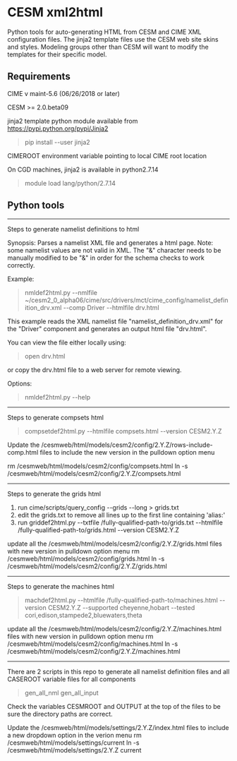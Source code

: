# CESM xml2html

Python tools for auto-generating HTML from CESM and CIME XML configuration files.
The jinja2 template files use the CESM web site skins and styles. Modeling groups
other than CESM will want to modify the templates for their specific model.

## Requirements
  
  CIME v maint-5.6 (06/26/2018 or later)
  
  CESM >= 2.0.beta09
  
  jinja2 template python module available from https://pypi.python.org/pypi/Jinja2
  
  >pip install --user jinja2

  CIMEROOT environment variable pointing to local CIME root location

  On CGD machines, jinja2 is available in python2.7.14

  >module load lang/python/2.7.14

## Python tools

***************************************************
Steps to generate namelist definitions to html

Synopsis:
  Parses a namelist XML file and generates a html page. Note: some namelist
  values are not valid in XML. The "&" character needs to be manually modified
  to be "&amp;" in order for the schema checks to work correctly. 

Example:
  >nmldef2html.py 
    --nmlfile ~/cesm2_0_alpha06/cime/src/drivers/mct/cime_config/namelist_definition_drv.xml 
    --comp Driver 
    --htmlfile drv.html

  This example reads the XML namelist file "namelist_definition_drv.xml" for the
  "Driver" component and generates an output html file "drv.html".

  You can view the file either locally using:
  >open drv.html
  
  or copy the drv.html file to a web server for remote viewing.
  
Options:
  >nmldef2html.py --help

***************************************************
Steps to generate compsets html 

   >compsetdef2html.py --htmlfile compsets.html --version CESM2.Y.Z

Update the /cesmweb/html/models/cesm2/config/2.Y.Z/rows-include-comp.html
files to include the new version in the pulldown option menu

rm /cesmweb/html/models/cesm2/config/compsets.html
ln -s /cesmweb/html/models/cesm2/config/2.Y.Z/compsets.html

***************************************************
Steps to generate the grids html

1. run cime/scripts/query_config --grids --long > grids.txt
2. edit the grids.txt to remove all lines up to the first line containing 'alias:'
2. run griddef2html.py --txtfile /fully-qualified-path-to/grids.txt --htmlfile /fully-qualified-path-to/grids.html --version CESM2.Y.Z

update all the /cesmweb/html/models/cesm2/config/2.Y.Z/grids.html files with new version in pulldown option menu
rm /cesmweb/html/models/cesm2/config/grids.html
ln -s /cesmweb/html/models/cesm2/config/2.Y.Z/grids.html

***************************************************
Steps to generate the machines html

   >machdef2html.py --htmlfile /fully-qualified-path-to/machines.html --version CESM2.Y.Z --supported cheyenne,hobart --tested cori,edison,stampede2,bluewaters,theta

update all the /cesmweb/html/models/cesm2/config/2.Y.Z/machines.html files with new version in pulldown option menu
rm /cesmweb/html/models/cesm2/config/machines.html
ln -s /cesmweb/html/models/cesm2/config/2.Y.Z/machines.html

***************************************************


There are 2 scripts in this repo to generate all namelist definition files and all CASEROOT variable files for all components

   >gen_all_nml
   >gen_all_input

Check the variables CESMROOT and OUTPUT at the top of the files to be sure the directory paths are correct.

Update the /cesmweb/html/models/settings/2.Y.Z/index.html files to include a new dropdown option in the verion menu
rm /cesmweb/html/models/settings/current
ln -s /cesmweb/html/models/settings/2.Y.Z current

